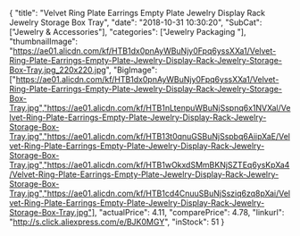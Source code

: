 {
	"title": "Velvet Ring Plate Earrings Empty Plate Jewelry Display Rack Jewelry Storage Box Tray",
	"date": "2018-10-31 10:30:20",
	"SubCat": ["Jewelry & Accessories"],
	"categories": ["Jewelry Packaging "],
	"thumbnailImage": "https://ae01.alicdn.com/kf/HTB1dx0pnAyWBuNjy0Fpq6yssXXa1/Velvet-Ring-Plate-Earrings-Empty-Plate-Jewelry-Display-Rack-Jewelry-Storage-Box-Tray.jpg_220x220.jpg",
	"BigImage": ["https://ae01.alicdn.com/kf/HTB1dx0pnAyWBuNjy0Fpq6yssXXa1/Velvet-Ring-Plate-Earrings-Empty-Plate-Jewelry-Display-Rack-Jewelry-Storage-Box-Tray.jpg","https://ae01.alicdn.com/kf/HTB1nLtenpuWBuNjSspnq6x1NVXal/Velvet-Ring-Plate-Earrings-Empty-Plate-Jewelry-Display-Rack-Jewelry-Storage-Box-Tray.jpg","https://ae01.alicdn.com/kf/HTB13t0qnuGSBuNjSspbq6AiipXaE/Velvet-Ring-Plate-Earrings-Empty-Plate-Jewelry-Display-Rack-Jewelry-Storage-Box-Tray.jpg","https://ae01.alicdn.com/kf/HTB1wOkxdSMmBKNjSZTEq6ysKpXa4/Velvet-Ring-Plate-Earrings-Empty-Plate-Jewelry-Display-Rack-Jewelry-Storage-Box-Tray.jpg","https://ae01.alicdn.com/kf/HTB1cd4CnuuSBuNjSsziq6zq8pXai/Velvet-Ring-Plate-Earrings-Empty-Plate-Jewelry-Display-Rack-Jewelry-Storage-Box-Tray.jpg"],
	"actualPrice": 4.11,
	"comparePrice": 4.78,
	"linkurl": "http://s.click.aliexpress.com/e/BJK0MGY",
	"inStock": 51
}

